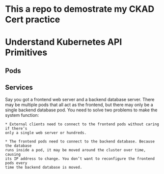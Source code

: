 # This a repo to demostrate my CKAD Cert practice


# Understand Kubernetes API Primitives

## Pods

## Services

Say you got a frontend web server and a backend database server. There may be multiple pods that all act as the frontend, but there may only be a single backend database pod. You need to solve two problems to make the system function:

	* External clients need to connect to the frontend pods without caring if there’s
	only a single web server or hundreds.
	
	* The frontend pods need to connect to the backend database. Because the database
	runs inside a pod, it may be moved around the cluster over time, causing
	its IP address to change. You don’t want to reconfigure the frontend pods every
	time the backend database is moved.
